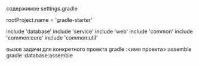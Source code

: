 содержимое settings.gradle

rootProject.name = 'gradle-starter'

include 'database'
include 'service'
include 'web'
include 'common'
include 'common:core'
include 'common:util'


вызов задачи для конкретного проекта
gradle :<имя проекта>:assemble
gradle :database:assemble
